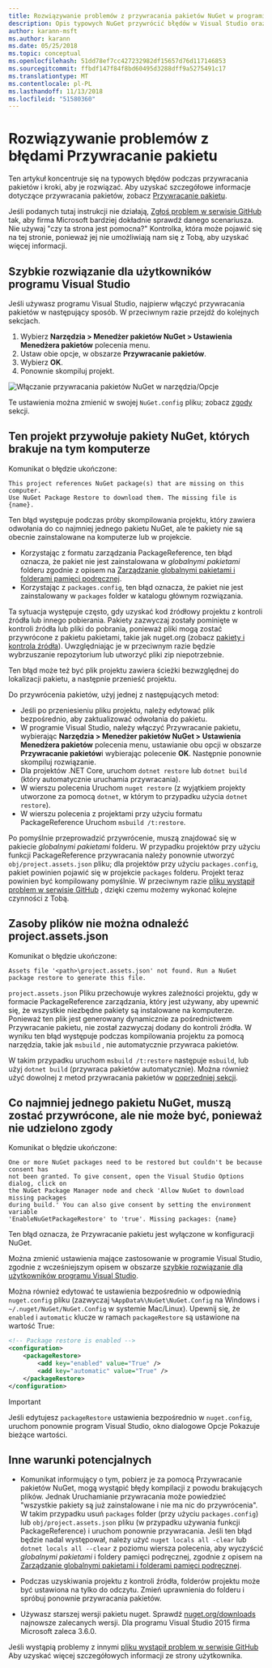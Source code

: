 ```yaml
---
title: Rozwiązywanie problemów z przywracania pakietów NuGet w programie Visual Studio
description: Opis typowych NuGet przywrócić błędów w Visual Studio oraz ze sposobem rozwiązać ten problem.
author: karann-msft
ms.author: karann
ms.date: 05/25/2018
ms.topic: conceptual
ms.openlocfilehash: 51dd78ef7cc427232982df15657d76d117146853
ms.sourcegitcommit: ffbdf147f84f8bd60495d3288dff9a5275491c17
ms.translationtype: MT
ms.contentlocale: pl-PL
ms.lasthandoff: 11/13/2018
ms.locfileid: "51580360"
---
```

# <a name="troubleshooting-package-restore-errors"></a>Rozwiązywanie problemów z błędami Przywracanie pakietu

Ten artykuł koncentruje się na typowych błędów podczas przywracania pakietów i kroki, aby je rozwiązać. Aby uzyskać szczegółowe informacje dotyczące przywracania pakietów, zobacz [Przywracanie pakietu](../consume-packages/package-restore.md#enabling-and-disabling-package-restore).

Jeśli podanych tutaj instrukcji nie działają, [Zgłoś problem w serwisie GitHub](https://github.com/NuGet/docs.microsoft.com-nuget/issues) tak, aby firma Microsoft bardziej dokładnie sprawdź danego scenariusza. Nie używaj "czy ta strona jest pomocna?" Kontrolka, która może pojawić się na tej stronie, ponieważ jej nie umożliwiają nam się z Tobą, aby uzyskać więcej informacji.

## <a name="quick-solution-for-visual-studio-users"></a>Szybkie rozwiązanie dla użytkowników programu Visual Studio

Jeśli używasz programu Visual Studio, najpierw włączyć przywracania pakietów w następujący sposób. W przeciwnym razie przejdź do kolejnych sekcjach.

1. Wybierz **Narzędzia > Menedżer pakietów NuGet > Ustawienia Menedżera pakietów** polecenia menu.
1. Ustaw obie opcje, w obszarze **Przywracanie pakietów**.
1. Wybierz **OK**.
1. Ponownie skompiluj projekt.

![Włączanie przywracania pakietów NuGet w narzędzia/Opcje](../consume-packages/media/restore-01-autorestoreoptions.png)

Te ustawienia można zmienić w swojej `NuGet.config` pliku; zobacz [zgody](#consent) sekcji.

<a name="missing"></a>

## <a name="this-project-references-nuget-packages-that-are-missing-on-this-computer"></a>Ten projekt przywołuje pakiety NuGet, których brakuje na tym komputerze

Komunikat o błędzie ukończone:

```output
This project references NuGet package(s) that are missing on this computer.
Use NuGet Package Restore to download them. The missing file is {name}.
```

Ten błąd występuje podczas próby skompilowania projektu, który zawiera odwołania do co najmniej jednego pakietu NuGet, ale te pakiety nie są obecnie zainstalowane na komputerze lub w projekcie.

- Korzystając z formatu zarządzania PackageReference, ten błąd oznacza, że pakiet nie jest zainstalowana w *globalnymi pakietami* folderu zgodnie z opisem na [Zarządzanie globalnymi pakietami i folderami pamięci podręcznej](managing-the-global-packages-and-cache-folders.md).
- Korzystając z `packages.config`, ten błąd oznacza, że pakiet nie jest zainstalowany w `packages` folder w katalogu głównym rozwiązania.

Ta sytuacja występuje często, gdy uzyskać kod źródłowy projektu z kontroli źródła lub innego pobierania. Pakiety zazwyczaj zostały pominięte w kontroli źródła lub pliki do pobrania, ponieważ pliki mogą zostać przywrócone z pakietu pakietami, takie jak nuget.org (zobacz [pakiety i kontrola źródła](Packages-and-Source-Control.md)). Uwzględniając je w przeciwnym razie będzie wybrzuszanie repozytorium lub utworzyć pliki zip niepotrzebnie.

Ten błąd może też być plik projektu zawiera ścieżki bezwzględnej do lokalizacji pakietu, a następnie przenieść projektu.

Do przywrócenia pakietów, użyj jednej z następujących metod:

- Jeśli po przeniesieniu pliku projektu, należy edytować plik bezpośrednio, aby zaktualizować odwołania do pakietu.
- W programie Visual Studio, należy włączyć Przywracanie pakietu, wybierając **Narzędzia > Menedżer pakietów NuGet > Ustawienia Menedżera pakietów** polecenia menu, ustawianie obu opcji w obszarze **Przywracanie pakietów**i wybierając polecenie  **OK**. Następnie ponownie skompiluj rozwiązanie.
- Dla projektów .NET Core, uruchom `dotnet restore` lub `dotnet build` (który automatycznie uruchamia przywracania).
- W wierszu polecenia Uruchom `nuget restore` (z wyjątkiem projekty utworzone za pomocą `dotnet`, w którym to przypadku użycia `dotnet restore`).
- W wierszu polecenia z projektami przy użyciu formatu PackageReference Uruchom `msbuild /t:restore`.

Po pomyślnie przeprowadzić przywrócenie, muszą znajdować się w pakiecie *globalnymi pakietami* folderu. W przypadku projektów przy użyciu funkcji PackageReference przywracania należy ponownie utworzyć `obj/project.assets.json` pliku; dla projektów przy użyciu `packages.config`, pakiet powinien pojawić się w projekcie `packages` folderu. Projekt teraz powinien być kompilowany pomyślnie. W przeciwnym razie [pliku wystąpił problem w serwisie GitHub](https://github.com/NuGet/docs.microsoft.com-nuget/issues) , dzięki czemu możemy wykonać kolejne czynności z Tobą.

<a name="assets"></a>

## <a name="assets-file-projectassetsjson-not-found"></a>Zasoby plików nie można odnaleźć project.assets.json

Komunikat o błędzie ukończone:

```output
Assets file '<path>\project.assets.json' not found. Run a NuGet package restore to generate this file.
```

`project.assets.json` Pliku przechowuje wykres zależności projektu, gdy w formacie PackageReference zarządzania, który jest używany, aby upewnić się, że wszystkie niezbędne pakiety są instalowane na komputerze. Ponieważ ten plik jest generowany dynamicznie za pośrednictwem Przywracanie pakietu, nie został zazwyczaj dodany do kontroli źródła. W wyniku ten błąd występuje podczas kompilowania projektu za pomocą narzędzia, takie jak `msbuild` , nie automatycznie przywraca pakietów.

W takim przypadku uruchom `msbuild /t:restore` następuje `msbuild`, lub użyj `dotnet build` (przywraca pakietów automatycznie). Można również użyć dowolnej z metod przywracania pakietów w [poprzedniej sekcji](#missing).

<a name="consent"></a>

## <a name="one-or-more-nuget-packages-need-to-be-restored-but-couldnt-be-because-consent-has-not-been-granted"></a>Co najmniej jednego pakietu NuGet, muszą zostać przywrócone, ale nie może być, ponieważ nie udzielono zgody

Komunikat o błędzie ukończone:

```output
One or more NuGet packages need to be restored but couldn't be because consent has
not been granted. To give consent, open the Visual Studio Options dialog, click on
the NuGet Package Manager node and check 'Allow NuGet to download missing packages
during build.' You can also give consent by setting the environment variable
'EnableNuGetPackageRestore' to 'true'. Missing packages: {name}
```

Ten błąd oznacza, że Przywracanie pakietu jest wyłączone w konfiguracji NuGet.

Można zmienić ustawienia mające zastosowanie w programie Visual Studio, zgodnie z wcześniejszym opisem w obszarze [szybkie rozwiązanie dla użytkowników programu Visual Studio](#quick-solution-for-visual-studio-users).

Można również edytować te ustawienia bezpośrednio w odpowiednią `nuget.config` pliku (zazwyczaj `%AppData%\NuGet\NuGet.Config` na Windows i `~/.nuget/NuGet/NuGet.Config` w systemie Mac/Linux). Upewnij się, że `enabled` i `automatic` klucze w ramach `packageRestore` są ustawione na wartość True:

```xml
<!-- Package restore is enabled -->
<configuration>
    <packageRestore>
        <add key="enabled" value="True" />
        <add key="automatic" value="True" />
    </packageRestore>
</configuration>
```

> [!Important]
> Jeśli edytujesz `packageRestore` ustawienia bezpośrednio w `nuget.config`, uruchom ponownie program Visual Studio, okno dialogowe Opcje Pokazuje bieżące wartości.

## <a name="other-potential-conditions"></a>Inne warunki potencjalnych

- Komunikat informujący o tym, pobierz je za pomocą Przywracanie pakietów NuGet, mogą wystąpić błędy kompilacji z powodu brakujących plików. Jednak Uruchamianie przywracania może powiedzieć "wszystkie pakiety są już zainstalowane i nie ma nic do przywrócenia". W takim przypadku usuń `packages` folder (przy użyciu `packages.config`) lub `obj/project.assets.json` pliku (w przypadku używania funkcji PackageReference) i uruchom ponownie przywracania. Jeśli ten błąd będzie nadal występował, należy użyć `nuget locals all -clear` lub `dotnet locals all --clear` z poziomu wiersza polecenia, aby wyczyścić *globalnymi pakietami* i foldery pamięci podręcznej, zgodnie z opisem na [Zarządzanie globalnymi pakietami i folderami pamięci podręcznej](managing-the-global-packages-and-cache-folders.md).

- Podczas uzyskiwania projektu z kontroli źródła, folderów projektu może być ustawiona na tylko do odczytu. Zmień uprawnienia do folderu i spróbuj ponownie przywracania pakietów.

- Używasz starszej wersji pakietu nuget. Sprawdź [nuget.org/downloads](https://www.nuget.org/downloads) najnowsze zalecanych wersji. Dla programu Visual Studio 2015 firma Microsoft zaleca 3.6.0.

Jeśli wystąpią problemy z innymi [pliku wystąpił problem w serwisie GitHub](https://github.com/NuGet/docs.microsoft.com-nuget/issues) Aby uzyskać więcej szczegółowych informacji ze strony użytkownika.
